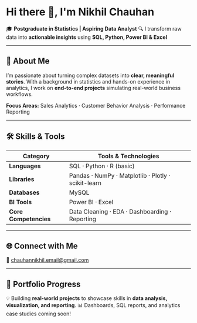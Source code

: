 
# Hi there 👋, I'm Nikhil Chauhan

🎓 **Postgraduate in Statistics | Aspiring Data Analyst**
🔍 I transform raw data into **actionable insights** using **SQL, Python, Power BI & Excel**

---

## 🚀 About Me

I’m passionate about turning complex datasets into **clear, meaningful stories**.
With a background in statistics and hands-on experience in analytics, I work on **end-to-end projects** simulating real-world business workflows.

**Focus Areas:**
Sales Analytics · Customer Behavior Analysis · Performance Reporting

---

## 🛠️ Skills & Tools

| Category              | Tools & Technologies                                |
| --------------------- | --------------------------------------------------- |
| **Languages**         | SQL · Python · R (basic)                            |
| **Libraries**         | Pandas · NumPy · Matplotlib · Plotly · scikit-learn |
| **Databases**         | MySQL                                               |
| **BI Tools**          | Power BI · Excel                                    |
| **Core Competencies** | Data Cleaning · EDA · Dashboarding · Reporting      |

---

## 🌐 Connect with Me

📧 [chauhannikhil.email@gmail.com](mailto:chauhannikhil.email@gmail.com)

---

## 📌 Portfolio Progress

💡 Building **real-world projects** to showcase skills in **data analysis, visualization, and reporting**.
📊 Dashboards, SQL reports, and analytics case studies coming soon!



